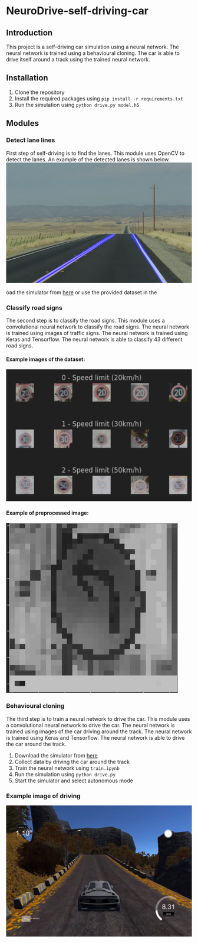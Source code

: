 # NeuroDrive-self-driving-car

## Introduction

This project is a self-driving car simulation using a neural network. The neural network is trained using a behavioural cloning. The car is able to drive itself around a track using the trained neural network.


## Installation
1. Clone the repository
2. Install the required packages using `pip install -r requirements.txt`
3. Run the simulation using `python drive.py model.h5`

## Modules

### Detect lane lines
First step of self-driving is to find the lanes. This module uses OpenCV to detect the lanes.
An example of the detected lanes is shown below.
![image](01_Detecting_lane_lines/assets/result.jpg)

oad the simulator from [here](https://github.com/udacity/self-driving-car-sim) or use the provided dataset in the 


### Classify road signs
The second step is to classify the road signs. This module uses a convolutional neural network to classify the road signs. The neural network is trained using images of traffic signs. The neural network is trained using Keras and Tensorflow. The neural network is able to classify 43 different road signs.
#### Example images of the dataset:
![image](02_Classify_road_signs/assets/img.png)
#### Example of preprocessed image:
![image](02_Classify_road_signs/assets/img_1.png)


### Behavioural cloning
The third step is to train a neural network to drive the car. This module uses a convolutional neural network to drive the car. The neural network is trained using images of the car driving around the track. The neural network is trained using Keras and Tensorflow. The neural network is able to drive the car around the track.
1. Download the simulator from [here](https://github.com/udacity/self-driving-car-sim)
2. Collect data by driving the car around the track
3. Train the neural network using `train.ipynb`
4. Run the simulation using `python drive.py`
5. Start the simulator and select autonomous mode

### Example image of driving
![image](03_Behavioural_Cloning/assets/drive_1.png)